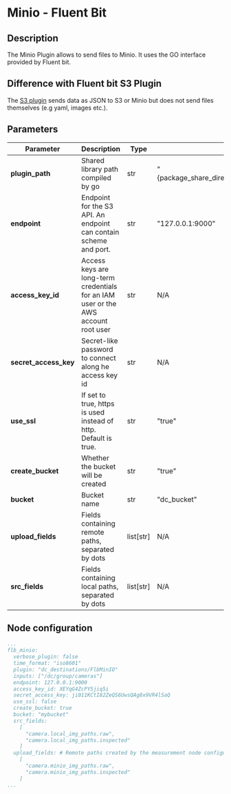 # Minio - Fluent Bit

## Description

The Minio Plugin allows to send files to Minio. It uses the GO interface provided by Fluent bit.


## Difference with Fluent bit S3 Plugin
The [S3 plugin](https://docs.fluentbit.io/manual/pipeline/outputs/s3) sends data as JSON to S3 or Minio but does not send files themselves (e.g yaml, images etc.).

## Parameters

| Parameter             | Description                                                                        | Type        | Default                                                  |
| --------------------- | ---------------------------------------------------------------------------------- | ----------- | -------------------------------------------------------- |
| **plugin_path**       | Shared library path compiled by go                                                 | str         | "{package_share_directory}/flb_plugins/lib/out_minio.so" |
| **endpoint**          | Endpoint for the S3 API. An endpoint can contain scheme and port.                  | str         | "127.0.0.1:9000"                                         |
| **access_key_id**     | Access keys are long-term credentials for an IAM user or the AWS account root user | str         | N/A                                                      |
| **secret_access_key** | Secret-like password to connect along he access key id                             | str         | N/A                                                      |
| **use_ssl**           | If set to true, https is used instead of http. Default is true.                    | str         | "true"                                                   |
| **create_bucket**     | Whether the bucket will be created                                                 | str         | "true"                                                   |
| **bucket**            | Bucket name                                                                        | str         | "dc_bucket"                                              |
| **upload_fields**     | Fields containing remote paths, separated by dots                                  | list\[str\] | N/A                                                      |
| **src_fields**        | Fields containing local paths, separated by dots                                   | list\[str\] | N/A                                                      |

## Node configuration

```yaml
...
flb_minio:
  verbose_plugin: false
  time_format: "iso8601"
  plugin: "dc_destinations/FlbMinIO"
  inputs: ["/dc/group/cameras"]
  endpoint: 127.0.0.1:9000
  access_key_id: XEYqG4ZcPY5jiq5i
  secret_access_key: ji011KCtI82ZeQS6UwsQAg8x9VR4lSaQ
  use_ssl: false
  create_bucket: true
  bucket: "mybucket"
  src_fields:
    [
      "camera.local_img_paths.raw",
      "camera.local_img_paths.inspected"
    ]
  upload_fields: # Remote paths created by the measurement node configuration
    [
      "camera.minio_img_paths.raw",
      "camera.minio_img_paths.inspected"
    ]
...
```
